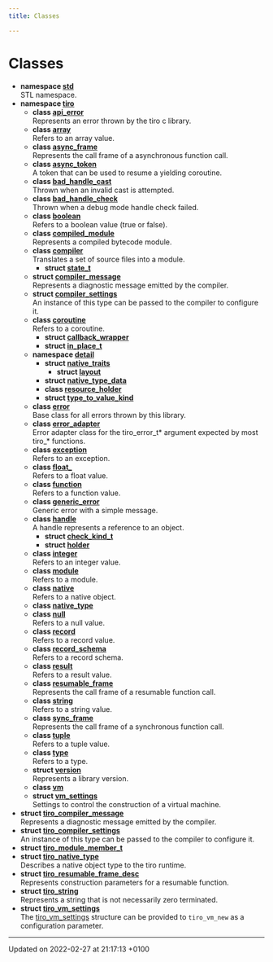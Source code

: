 ```yaml
---
title: Classes

---
```


# Classes




* **namespace [std](/docs/api/namespaces/namespacestd)** <br>STL namespace. 
* **namespace [tiro](/docs/api/namespaces/namespacetiro)** 
    * **class [api_error](/docs/api/classes/classtiro_1_1api__error)** <br>Represents an error thrown by the tiro c library. 
    * **class [array](/docs/api/classes/classtiro_1_1array)** <br>Refers to an array value. 
    * **class [async_frame](/docs/api/classes/classtiro_1_1async__frame)** <br>Represents the call frame of a asynchronous function call. 
    * **class [async_token](/docs/api/classes/classtiro_1_1async__token)** <br>A token that can be used to resume a yielding coroutine. 
    * **class [bad_handle_cast](/docs/api/classes/classtiro_1_1bad__handle__cast)** <br>Thrown when an invalid cast is attempted. 
    * **class [bad_handle_check](/docs/api/classes/classtiro_1_1bad__handle__check)** <br>Thrown when a debug mode handle check failed. 
    * **class [boolean](/docs/api/classes/classtiro_1_1boolean)** <br>Refers to a boolean value (true or false). 
    * **class [compiled_module](/docs/api/classes/classtiro_1_1compiled__module)** <br>Represents a compiled bytecode module. 
    * **class [compiler](/docs/api/classes/classtiro_1_1compiler)** <br>Translates a set of source files into a module. 
        * **struct [state_t](/docs/api/classes/structtiro_1_1compiler_1_1state__t)** 
    * **struct [compiler_message](/docs/api/classes/structtiro_1_1compiler__message)** <br>Represents a diagnostic message emitted by the compiler. 
    * **struct [compiler_settings](/docs/api/classes/structtiro_1_1compiler__settings)** <br>An instance of this type can be passed to the compiler to configure it. 
    * **class [coroutine](/docs/api/classes/classtiro_1_1coroutine)** <br>Refers to a coroutine. 
        * **struct [callback_wrapper](/docs/api/classes/structtiro_1_1coroutine_1_1callback__wrapper)** 
        * **struct [in_place_t](/docs/api/classes/structtiro_1_1coroutine_1_1in__place__t)** 
    * **namespace [detail](/docs/api/namespaces/namespacetiro_1_1detail)** 
        * **struct [native_traits](/docs/api/classes/structtiro_1_1detail_1_1native__traits)** 
            * **struct [layout](/docs/api/classes/structtiro_1_1detail_1_1native__traits_1_1layout)** 
        * **struct [native_type_data](/docs/api/classes/structtiro_1_1detail_1_1native__type__data)** 
        * **class [resource_holder](/docs/api/classes/classtiro_1_1detail_1_1resource__holder)** 
        * **struct [type_to_value_kind](/docs/api/classes/structtiro_1_1detail_1_1type__to__value__kind)** 
    * **class [error](/docs/api/classes/classtiro_1_1error)** <br>Base class for all errors thrown by this library. 
    * **class [error_adapter](/docs/api/classes/classtiro_1_1error__adapter)** <br>Error adapter class for the tiro_error_t* argument expected by most tiro_* functions. 
    * **class [exception](/docs/api/classes/classtiro_1_1exception)** <br>Refers to an exception. 
    * **class [float_](/docs/api/classes/classtiro_1_1float__)** <br>Refers to a float value. 
    * **class [function](/docs/api/classes/classtiro_1_1function)** <br>Refers to a function value. 
    * **class [generic_error](/docs/api/classes/classtiro_1_1generic__error)** <br>Generic error with a simple message. 
    * **class [handle](/docs/api/classes/classtiro_1_1handle)** <br>A handle represents a reference to an object. 
        * **struct [check_kind_t](/docs/api/classes/structtiro_1_1handle_1_1check__kind__t)** 
        * **struct [holder](/docs/api/classes/structtiro_1_1handle_1_1holder)** 
    * **class [integer](/docs/api/classes/classtiro_1_1integer)** <br>Refers to an integer value. 
    * **class [module](/docs/api/classes/classtiro_1_1module)** <br>Refers to a module. 
    * **class [native](/docs/api/classes/classtiro_1_1native)** <br>Refers to a native object. 
    * **class [native_type](/docs/api/classes/classtiro_1_1native__type)** 
    * **class [null](/docs/api/classes/classtiro_1_1null)** <br>Refers to a null value. 
    * **class [record](/docs/api/classes/classtiro_1_1record)** <br>Refers to a record value. 
    * **class [record_schema](/docs/api/classes/classtiro_1_1record__schema)** <br>Refers to a record schema. 
    * **class [result](/docs/api/classes/classtiro_1_1result)** <br>Refers to a result value. 
    * **class [resumable_frame](/docs/api/classes/classtiro_1_1resumable__frame)** <br>Represents the call frame of a resumable function call. 
    * **class [string](/docs/api/classes/classtiro_1_1string)** <br>Refers to a string value. 
    * **class [sync_frame](/docs/api/classes/classtiro_1_1sync__frame)** <br>Represents the call frame of a synchronous function call. 
    * **class [tuple](/docs/api/classes/classtiro_1_1tuple)** <br>Refers to a tuple value. 
    * **class [type](/docs/api/classes/classtiro_1_1type)** <br>Refers to a type. 
    * **struct [version](/docs/api/classes/structtiro_1_1version)** <br>Represents a library version. 
    * **class [vm](/docs/api/classes/classtiro_1_1vm)** 
    * **struct [vm_settings](/docs/api/classes/structtiro_1_1vm__settings)** <br>Settings to control the construction of a virtual machine. 
* **struct [tiro_compiler_message](/docs/api/classes/structtiro__compiler__message)** <br>Represents a diagnostic message emitted by the compiler. 
* **struct [tiro_compiler_settings](/docs/api/classes/structtiro__compiler__settings)** <br>An instance of this type can be passed to the compiler to configure it. 
* **struct [tiro_module_member_t](/docs/api/classes/structtiro__module__member__t)** 
* **struct [tiro_native_type](/docs/api/classes/structtiro__native__type)** <br>Describes a native object type to the tiro runtime. 
* **struct [tiro_resumable_frame_desc](/docs/api/classes/structtiro__resumable__frame__desc)** <br>Represents construction parameters for a resumable function. 
* **struct [tiro_string](/docs/api/classes/structtiro__string)** <br>Represents a string that is not necessarily zero terminated. 
* **struct [tiro_vm_settings](/docs/api/classes/structtiro__vm__settings)** <br>The [tiro_vm_settings]() structure can be provided to `tiro_vm_new` as a configuration parameter. 



-------------------------------

Updated on 2022-02-27 at 21:17:13 +0100
